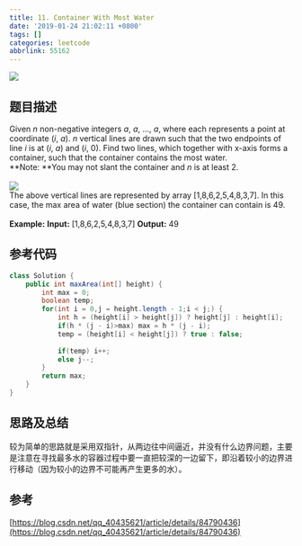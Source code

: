 ```yaml
---
title: 11. Container With Most Water
date: '2019-01-24 21:02:11 +0800'
tags: []
categories: leetcode
abbrlink: 55162
---
```



![](https://cdn.nlark.com/yuque/0/2019/png/203310/1548413561701-4da063ec-2c59-45b0-8b3d-2e876a9be112.png)<br /><!-- more -->
## 题目描述
Given _n_ non-negative integers _a_, _a_, ..., _a_, where each represents a point at coordinate (_i_, _a_). _n_ vertical lines are drawn such that the two endpoints of line _i_ is at (_i_, _a_) and (_i_, 0). Find two lines, which together with x-axis forms a container, such that the container contains the most water.<br />**Note: **You may not slant the container and _n_ is at least 2.<br /> <br />![](https://cdn.nlark.com/yuque/0/2019/jpeg/203310/1550501812423-3cf8d9bb-dbe9-4829-817f-e4e20fc81e24.jpeg#align=left&display=inline&height=287&linkTarget=_blank&originHeight=383&originWidth=801&size=0&width=600)<br />The above vertical lines are represented by array [1,8,6,2,5,4,8,3,7]. In this case, the max area of water (blue section) the container can contain is 49.<br /> <br />**Example:**
**Input:** [1,8,6,2,5,4,8,3,7]
**Output:** 49
## 参考代码

```java
class Solution {
    public int maxArea(int[] height) {
        int max = 0;
        boolean temp;
        for(int i = 0,j = height.length - 1;i < j;) {
            int h = (height[i] > height[j]) ? height[j] : height[i];
            if(h * (j - i)>max) max = h * (j - i);
            temp = (height[i] < height[j]) ? true : false;
            
            if(temp) i++;
            else j--;
        }
        return max;
    }
}
```
## 思路及总结
较为简单的思路就是采用双指针，从两边往中间逼近，并没有什么边界问题，主要是注意在寻找最多水的容器过程中要一直把较深的一边留下，即沿着较小的边界进行移动（因为较小的边界不可能再产生更多的水）。
## 参考
[https://blog.csdn.net/qq_40435621/article/details/84790436](https://blog.csdn.net/qq_40435621/article/details/84790436)

